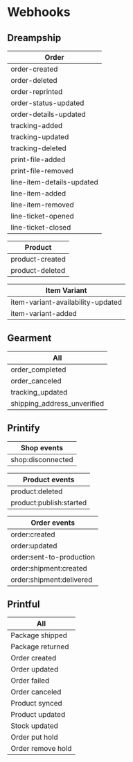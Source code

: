 # Webhooks


## Dreampship

Order |
---------------- |
order-created |
order-deleted |
order-reprinted |
order-status-updated |
order-details-updated |
tracking-added |
tracking-updated |
tracking-deleted |
print-file-added |
print-file-removed |
line-item-details-updated |
line-item-added |
line-item-removed |
line-ticket-opened |
line-ticket-closed |


Product |
----------------- |
product-created |
product-deleted |


Item Variant |
---------------------- |
item-variant-availability-updated |
item-variant-added |

## Gearment

All |
--- |
order_completed |
order_canceled |
tracking_updated |
shipping_address_unverified |

## Printify

Shop events |
-------------------- |
shop:disconnected |

Product events |
----------------------- |
product:deleted |
product:publish:started |

Order events |
--------------------- |
order:created |
order:updated |
order:sent-to-production |
order:shipment:created |
order:shipment:delivered |


## Printful

All |
--- |
Package shipped |
Package returned |
Order created |
Order updated |
Order failed |
Order canceled |
Product synced |
Product updated |
Stock updated |
Order put hold |
Order remove hold |
